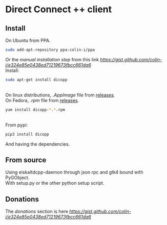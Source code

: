 # Direct Connect ++ client

## Install
On Ubuntu from PPA.
```sh
sudo add-apt-repository ppa:colin-i/ppa
```
Or the *manual installation step* from this link *https://gist.github.com/colin-i/e324e85e0438ed71219673fbcc661da6* \
Install:
```sh
sudo apt-get install dicopp
```
\
On linux distributions, <i>.AppImage</i> file from [releases](https://github.com/colin-i/dico/releases).
\
On Fedora, <i>.rpm</i> file from [releases](https://github.com/colin-i/dico/releases).
```sh
yum install dicopp-*.*.rpm
```
\
From pypi:
```sh
pip3 install dicopp
```
And having the dependencies.

## From source
Using eiskaltdcpp-daemon through json rpc and gtk4 bound with PyGObject.\
With setup.py or the other python setup script.

## Donations
The *donations* section is here
*https://gist.github.com/colin-i/e324e85e0438ed71219673fbcc661da6*
